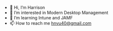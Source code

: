 - 👋 Hi, I’m Harrison
- 👀 I’m interested in Modern Desktop Management
- 🌱 I’m learning Intune and JAMF
- 📫 How to reach me hnvu40@gmail.com
